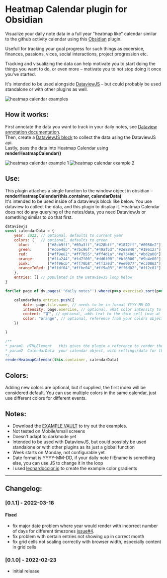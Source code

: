 # Heatmap Calendar plugin for Obsidian

Visualize your daily note data in a full year "heatmap like" calendar similar to the github activity calendar using this [Obsidian](https://obsidian.md/) plugin.  

Usefull for tracking your goal progress for such things as excersice, finances, passions, vices, social interactions, project progression etc.   

Tracking and visualizing the data can help motivate you to start doing the things you want to do, or even more – motivate you to not stop doing it once you've started.

It's intended to be used alongside [DataviewJS](https://blacksmithgu.github.io/obsidian-dataview/) – but could probably be used standalone or with other plugins as well.  

![heatmap calendar examples](https://github.com/Richardsl/heatmap-calendar-obsidian/blob/master/github-images/heatmap-calendar-examples.jpg?raw=true)


## How it works:

First annotate the data you want to track in your daily notes, see [Dataview annotation documentation](https://blacksmithgu.github.io/obsidian-dataview/data-annotation/).  
Then, create a [DataviewJS block](https://blacksmithgu.github.io/obsidian-dataview/api/intro/) to collect the data using the DataviewJS api.  
Lastly, pass the data into Heatmap Calendar using  **renderHeatmapCalendar()** 

![heatmap calendar example 1](https://github.com/Richardsl/heatmap-calendar-obsidian/blob/master/github-images/heatmap-calendar-howto1.png?raw=true)
![heatmap calendar example 2](https://github.com/Richardsl/heatmap-calendar-obsidian/blob/master/github-images/heatmap-calendar-howto2.png?raw=true)

## Use:

This plugin attaches a single function to the window object in obsidian – **renderHeatmapCalendar(this.container, calendarData)**  
It's intended to be used inside of a dataviewjs block like below. You use dataview to collect the data, and this plugin to display it.
Heatmap Calendar does not do any querying of the notes/data, you need DataviewJs or something similar to do that first.

```javascript
dataviewjs
const calendarData = { 
	year: 2022, // optional, defaults to current year
	colors: {   // optional, defaults to green
	  blue:        ["#8cb9ff","#69a3ff","#428bff","#1872ff","#0058e2"], // this first entry is considered default
	  green:       ["#c6e48b","#7bc96f","#49af5d","#2e8840","#196127"],
	  red:         ["#ff9e82","#ff7b55","#ff4d1a","#e73400","#bd2a00"],
	  orange:      ["#ffa244","#fd7f00","#dd6f00","#bf6000","#9b4e00"],
	  pink:        ["#ff96cb","#ff70b8","#ff3a9d","#ee0077","#c30062"],
	  orangeToRed: ["#ffdf04","#ffbe04","#ff9a03","#ff6d02","#ff2c01"]
	},
	entries: [] // populated in the DataviewJS loop below
}

for(let page of dv.pages('"daily notes"').where(p=>p.exercise).sort(p=>p.file.name)){ //DataviewJS stuff

	calendarData.entries.push({
		date: page.file.name, // needs to be in format YYYY-MM-DD
		intensity: page.exercise, // optional, what color intensity to use for entry, will autoscale. Default 4 (1-5)
		content: "🏋️", // optional, adds text to the date cell (use at own risk)
		color: "orange", // optional, reference from your colors object. If no color is supplied; colors[0] is used
	})

}

/**
* param1  HTMLElement   this gives the plugin a reference to render the calendar at
* param2  CalendarData  your calendar object, with settings/data for the calendar
*/
renderHeatmapCalendar(this.container, calendarData)

```
  
## Colors:
Adding new colors are optional, but if supplied, the first index will be considered default.
You can use multiple colors in the same calendar, just use different colors for different events.  
   


## Notes:
- Download the [EXAMPLE VAULT](https://github.com/Richardsl/heatmap-calendar-obsidian/tree/master/EXAMPLE_VAULT) to try out the examples.  
- Not tested on Mobile/small screens
- Doesn't adapt to darkmode yet
- Intended to be used with DataviewJS, but could possibly be used standalone or with other plugins as its just a global function
- Week starts on Monday, not configurable yet
- Date format is YYYY-MM-DD, if your daily note filEname is something else, you can use JS to change it in the loop
- I used [leonardocolor.io](https://leonardocolor.io) to create the example color gradients

---

## Changelog:

### [0.1.1] - 2022-03-18

#### Fixed
- fix major date problem where year would render with incorrect number of days for different timezones [issue#4](https://github.com/Richardsl/heatmap-calendar-obsidian/issues/4).
- fix problem with certain entries not showing up in correct month
- fix grid cells not scaling correctly with browser width, especially content in grid cells


### [0.1.0] - 2022-02-23
- initial release
